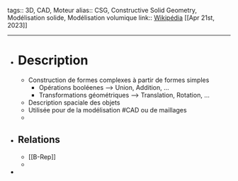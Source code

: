 tags:: 3D, CAD, Moteur
alias:: CSG, Constructive Solid Geometry, Modélisation solide, Modélisation volumique
link:: [Wikipédia](https://en.wikipedia.org/wiki/Constructive_solid_geometry) 
[[Apr 21st, 2023]]
***

- # Description
	- Construction de formes complexes à partir de formes simples
		- Opérations booléenes --> Union, Addition, ...
		- Transformations géométriques --> Translation, Rotation, ...
	- Description spaciale des objets
	- Utilisée pour de la modélisation #CAD ou de maillages
	-
- ## Relations
	- [[B-Rep]]
	-
-